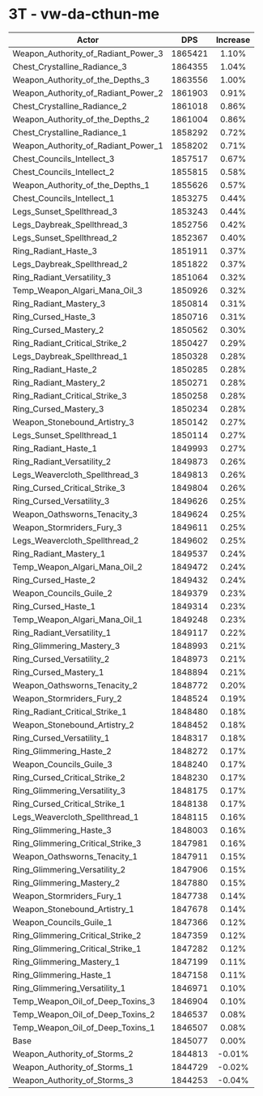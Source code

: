 # 3T - vw-da-cthun-me
| Actor | DPS | Increase |
|---|:---:|:---:|
|Weapon_Authority_of_Radiant_Power_3|1865421|1.10%|
|Chest_Crystalline_Radiance_3|1864355|1.04%|
|Weapon_Authority_of_the_Depths_3|1863556|1.00%|
|Weapon_Authority_of_Radiant_Power_2|1861903|0.91%|
|Chest_Crystalline_Radiance_2|1861018|0.86%|
|Weapon_Authority_of_the_Depths_2|1861004|0.86%|
|Chest_Crystalline_Radiance_1|1858292|0.72%|
|Weapon_Authority_of_Radiant_Power_1|1858202|0.71%|
|Chest_Councils_Intellect_3|1857517|0.67%|
|Chest_Councils_Intellect_2|1855815|0.58%|
|Weapon_Authority_of_the_Depths_1|1855626|0.57%|
|Chest_Councils_Intellect_1|1853275|0.44%|
|Legs_Sunset_Spellthread_3|1853243|0.44%|
|Legs_Daybreak_Spellthread_3|1852756|0.42%|
|Legs_Sunset_Spellthread_2|1852367|0.40%|
|Ring_Radiant_Haste_3|1851911|0.37%|
|Legs_Daybreak_Spellthread_2|1851822|0.37%|
|Ring_Radiant_Versatility_3|1851064|0.32%|
|Temp_Weapon_Algari_Mana_Oil_3|1850926|0.32%|
|Ring_Radiant_Mastery_3|1850814|0.31%|
|Ring_Cursed_Haste_3|1850716|0.31%|
|Ring_Cursed_Mastery_2|1850562|0.30%|
|Ring_Radiant_Critical_Strike_2|1850427|0.29%|
|Legs_Daybreak_Spellthread_1|1850328|0.28%|
|Ring_Radiant_Haste_2|1850285|0.28%|
|Ring_Radiant_Mastery_2|1850271|0.28%|
|Ring_Radiant_Critical_Strike_3|1850258|0.28%|
|Ring_Cursed_Mastery_3|1850234|0.28%|
|Weapon_Stonebound_Artistry_3|1850142|0.27%|
|Legs_Sunset_Spellthread_1|1850114|0.27%|
|Ring_Radiant_Haste_1|1849993|0.27%|
|Ring_Radiant_Versatility_2|1849873|0.26%|
|Legs_Weavercloth_Spellthread_3|1849813|0.26%|
|Ring_Cursed_Critical_Strike_3|1849804|0.26%|
|Ring_Cursed_Versatility_3|1849626|0.25%|
|Weapon_Oathsworns_Tenacity_3|1849624|0.25%|
|Weapon_Stormriders_Fury_3|1849611|0.25%|
|Legs_Weavercloth_Spellthread_2|1849602|0.25%|
|Ring_Radiant_Mastery_1|1849537|0.24%|
|Temp_Weapon_Algari_Mana_Oil_2|1849472|0.24%|
|Ring_Cursed_Haste_2|1849432|0.24%|
|Weapon_Councils_Guile_2|1849379|0.23%|
|Ring_Cursed_Haste_1|1849314|0.23%|
|Temp_Weapon_Algari_Mana_Oil_1|1849248|0.23%|
|Ring_Radiant_Versatility_1|1849117|0.22%|
|Ring_Glimmering_Mastery_3|1848993|0.21%|
|Ring_Cursed_Versatility_2|1848973|0.21%|
|Ring_Cursed_Mastery_1|1848894|0.21%|
|Weapon_Oathsworns_Tenacity_2|1848772|0.20%|
|Weapon_Stormriders_Fury_2|1848524|0.19%|
|Ring_Radiant_Critical_Strike_1|1848480|0.18%|
|Weapon_Stonebound_Artistry_2|1848452|0.18%|
|Ring_Cursed_Versatility_1|1848317|0.18%|
|Ring_Glimmering_Haste_2|1848272|0.17%|
|Weapon_Councils_Guile_3|1848240|0.17%|
|Ring_Cursed_Critical_Strike_2|1848230|0.17%|
|Ring_Glimmering_Versatility_3|1848175|0.17%|
|Ring_Cursed_Critical_Strike_1|1848138|0.17%|
|Legs_Weavercloth_Spellthread_1|1848115|0.16%|
|Ring_Glimmering_Haste_3|1848003|0.16%|
|Ring_Glimmering_Critical_Strike_3|1847981|0.16%|
|Weapon_Oathsworns_Tenacity_1|1847911|0.15%|
|Ring_Glimmering_Versatility_2|1847906|0.15%|
|Ring_Glimmering_Mastery_2|1847880|0.15%|
|Weapon_Stormriders_Fury_1|1847738|0.14%|
|Weapon_Stonebound_Artistry_1|1847678|0.14%|
|Weapon_Councils_Guile_1|1847366|0.12%|
|Ring_Glimmering_Critical_Strike_2|1847359|0.12%|
|Ring_Glimmering_Critical_Strike_1|1847282|0.12%|
|Ring_Glimmering_Mastery_1|1847199|0.11%|
|Ring_Glimmering_Haste_1|1847158|0.11%|
|Ring_Glimmering_Versatility_1|1846971|0.10%|
|Temp_Weapon_Oil_of_Deep_Toxins_3|1846904|0.10%|
|Temp_Weapon_Oil_of_Deep_Toxins_2|1846537|0.08%|
|Temp_Weapon_Oil_of_Deep_Toxins_1|1846507|0.08%|
|Base|1845077|0.00%|
|Weapon_Authority_of_Storms_2|1844813|-0.01%|
|Weapon_Authority_of_Storms_1|1844729|-0.02%|
|Weapon_Authority_of_Storms_3|1844253|-0.04%|
